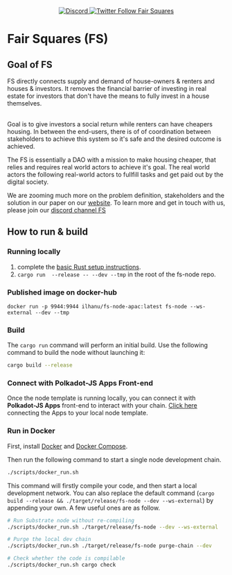 <div align="center">
  <a href="https://discord.gg/5u3dxE49V5">
    <img alt="Discord" src="https://img.shields.io/discord/899662897003778139?label=Fair%20squares%20&logo=Discord&logoColor=red" />
  </a>
  <a href="https://twitter.com/FairSquares">
    <img alt="Twitter Follow Fair Squares" src="https://twitter.com/FairSquares"/>
  </a>
</div>


# Fair Squares (FS)
## Goal of FS
FS directly connects supply and demand of house-owners & renters and houses & investors. It removes the financial barrier of investing in real estate for investors that don't have the means to fully invest in a house themselves. <br>
<br>

Goal is to give investors a social return while renters can have cheapers housing. In between the end-users, there is of of coordination between stakeholders to achieve this system so it's safe and the desired outcome is achieved.

The FS is essentially a DAO with a mission to make housing cheaper, that relies and requires real world actors to achieve it's goal. The real world actors  the following real-world actors to fullfill tasks and get paid out by the digital society. 



We are zooming much more on the problem definition, stakeholders and the solution in our paper on our [website](https://fair-squares.nl/). To learn more and get in touch with us, please join our [discord channel FS](https://discord.gg/5u3dxE49V5)



## How to run & build
### Running locally
1. complete the [basic Rust setup instructions](./docs/rust-setup.md).
1. `cargo run  --release -- --dev --tmp` in the root of the fs-node repo.

### Published image on docker-hub
`docker run -p 9944:9944 ilhanu/fs-node-apac:latest fs-node --ws-external --dev --tmp`

### Build

The `cargo run` command will perform an initial build. Use the following command to build the node
without launching it:

```sh
cargo build --release
```
### Connect with Polkadot-JS Apps Front-end

Once the node template is running locally, you can connect it with **Polkadot-JS Apps** front-end
to interact with your chain. [Click
here](https://polkadot.js.org/apps/#/explorer?rpc=ws://localhost:9944) connecting the Apps to your
local node template.

### Run in Docker

First, install [Docker](https://docs.docker.com/get-docker/) and
[Docker Compose](https://docs.docker.com/compose/install/).

Then run the following command to start a single node development chain.

```bash
./scripts/docker_run.sh
```

This command will firstly compile your code, and then start a local development network. You can
also replace the default command
(`cargo build --release && ./target/release/fs-node --dev --ws-external`)
by appending your own. A few useful ones are as follow.

```bash
# Run Substrate node without re-compiling
./scripts/docker_run.sh ./target/release/fs-node --dev --ws-external

# Purge the local dev chain
./scripts/docker_run.sh ./target/release/fs-node purge-chain --dev

# Check whether the code is compilable
./scripts/docker_run.sh cargo check
```
